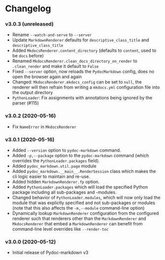 # Changelog

### v3.0.3 (unreleased)

* Rename `--watch-and-serve` to `--server`
* Update `MarkdownRenderer` defaults for `descriptive_class_title` and
  `descriptive_class_title`
* Added `MkdocsRenderer.content_directory` (defaults to `content`, used to be
  `docs` before)
* Renamed `MkdocsRenderer.clean_docs_directory_on_render` to `.clean_render`
  and make it default to `False`
* Fixed `--server` option, now reloads the `PydocMarkdown` config, does no
  open the browser again and again
* Changed: `MkdocsRenderer.mkdocs_config` can be set to `null`, the renderer
  will then refrain from writing a `mkdocs.yml` configuration file into the
  output directory
* `PythonLoader`: Fix assignments with annotations being ignored by the parser (#115)

### v3.0.2 (2020-05-16)

* Fix `NameError` in `MkdocsRenderer`

### v3.0.1 (2020-05-16)

* Added `--version` option to `pydoc-markdown` command.
* Added `-p,--package` option to the `pydoc-markdown` command (which overrides
  the `PythonLoader.packages` field).
* Added `pydoc_markdown.util.page` module
* Added `pydoc_markdown.__main__.RenderSession` class which makes the cli
  logic easier to maintain and re-use.
* Added hidden `MarkdownRenderer.fp` option.
* Added `PythonLoader.packages` which will load the specified Python package
  including all sub-packages and -modules.
* Changed behavior of `PythonLoader.modules`, which will now only load the
  module that was explictly specified and not sub-packages or modules (note
  that this also affects the `-m,--module` command-line option)
* Dynamically lookup `MarkdownRenderer` configuration from the configured
  renderer such that renderers other than the `MarkdownRenderer` and
  `MkdocsRenderer` that embed a `MarkdownRenderer` can benefit from command-line
  level overrides like `--render-toc`

### v3.0.0 (2020-05-12)

* Initial release of Pydoc-markdown v3
